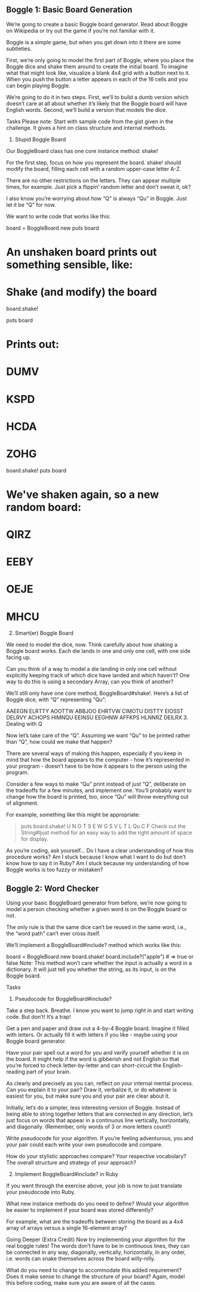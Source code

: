Boggle 1: Basic Board Generation
------
We’re going to create a basic Boggle board generator. Read about Boggle on Wikipedia or try out the game if you’re not familiar with it.

Boggle is a simple game, but when you get down into it there are some subtleties.

First, we’re only going to model the first part of Boggle, where you place the Boggle dice and shake them around to create the initial board. To imagine what that might look like, visualize a blank 4x4 grid with a button next to it. When you push the button a letter appears in each of the 16 cells and you can begin playing Boggle.

We’re going to do it in two steps. First, we’ll to build a dumb version which doesn’t care at all about whether it’s likely that the Boggle board will have English words. Second, we’ll build a version that models the dice.

Tasks
Please note: Start with sample code from the gist given in the challenge. It gives a hint on class structure and internal methods.

1. Stupid Boggle Board

Our BoggleBoard class has one core instance method: shake!

For the first step, focus on how you represent the board. shake! should modify the board, filling each cell with a random upper-case letter A-Z.

There are no other restrictions on the letters. They can appear multiple times, for example. Just pick a flippin’ random letter and don’t sweat it, ok?

I also know you’re worrying about how “Q” is always “Qu” in Boggle. Just let it be “Q” for now.

We want to write code that works like this:

board = BoggleBoard.new
puts board
# An unshaken board prints out something sensible, like:
# Shake (and modify) the board
board.shake!

puts board
# Prints out:
# DUMV
# KSPD
# HCDA
# ZOHG

board.shake!
puts board

# We've shaken again, so a new random board:
# QIRZ
# EEBY
# OEJE
# MHCU
2. Smart(er) Boggle Board

We need to model the dice, now. Think carefully about how shaking a Boggle board works. Each die lands in one and only one cell, with one side facing up.

Can you think of a way to model a die landing in only one cell without explicitly keeping track of which dice have landed and which haven’t? One way to do this is using a secondary Array, can you think of another?

We’ll still only have one core method, BoggleBoard#shake!. Here’s a list of Boggle dice, with “Q” representing “Qu”:

AAEEGN
ELRTTY
AOOTTW
ABBJOO
EHRTVW
CIMOTU
DISTTY
EIOSST
DELRVY
ACHOPS
HIMNQU
EEINSU
EEGHNW
AFFKPS
HLNNRZ
DEILRX
3. Dealing with Q

Now let’s take care of the “Q”. Assuming we want “Qu” to be printed rather than “Q”, how could we make that happen?

There are several ways of making this happen, especially if you keep in mind that how the board appears to the computer - how it’s represented in your program - doesn’t have to be how it appears to the person using the program.

Consider a few ways to make “Qu” print instead of just “Q”, deliberate on the tradeoffs for a few minutes, and implement one. You’ll probably want to change how the board is printed, too, since “Qu” will throw everything out of alignment.

For example, something like this might be appropriate:

> puts board.shake!
U N O T
S E W G
S V L T
L Qu C F
Check out the String#ljust method for an easy way to add the right amount of space for display.

As you’re coding, ask yourself…
Do I have a clear understanding of how this procedure works?
Am I stuck because I know what I want to do but don’t know how to say it in Ruby?
Am I stuck because my understanding of how Boggle works is too fuzzy or mistaken?

Boggle 2: Word Checker
------
Using your basic BoggleBoard generator from before, we’re now going to model a person checking whether a given word is on the Boggle board or not.

The only rule is that the same dice can’t be reused in the same word, i.e., the “word path” can’t ever cross itself.

We’ll implement a BoggleBoard#include? method which works like this:

board = BoggleBoard.new
board.shake!
board.include?("apple") # => true or false
Note: This method won’t care whether the input is actually a word in a dictionary. It will just tell you whether the string, as its input, is on the Boggle board.

Tasks
1. Pseudocode for BoggleBoard#include?

Take a step back. Breathe. I know you want to jump right in and start writing code. But don’t! It’s a trap!

Get a pen and paper and draw out a 4-by-4 Boggle board. Imagine it filled with letters. Or actually fill it with letters if you like - maybe using your Boggle board generator.

Have your pair spell out a word for you and verify yourself whether it is on the board. It might help if the word is gibberish and not English so that you’re forced to check letter-by-letter and can short-circuit the English-reading part of your brain.

As clearly and precisely as you can, reflect on your internal mental process. Can you explain it to your pair? Draw it, verbalize it, or do whatever is easiest for you, but make sure you and your pair are clear about it.

Initially, let’s do a simpler, less interesting version of Boggle. Instead of being able to string together letters that are connected in any direction, let’s just focus on words that appear in a continuous line vertically, horizontally, and diagonally. (Remember, only words of 3 or more letters count!)

Write pseudocode for your algorithm. If you’re feeling adventurous, you and your pair could each write your own pseudocode and compare.

How do your stylistic approaches compare? Your respective vocabulary? The overall structure and strategy of your approach?

2. Implement BoggleBoard#include? in Ruby

If you went through the exercise above, your job is now to just translate your pseudocode into Ruby.

What new instance methods do you need to define? Would your algorithm be easier to implement if your board was stored differently?

For example, what are the tradeoffs between storing the board as a 4x4 array of arrays versus a single 16-element array?

Going Deeper (Extra Credit)
Now try implementing your algorithm for the real boggle rules! The words don’t have to be in continuous lines, they can be connected in any way, diagonally, vertically, horizontally, in any order, i.e. words can snake themselves across the board willy-nilly.

What do you need to change to accommodate this added requirement? Does it make sense to change the structure of your board? Again, model this before coding, make sure you are aware of all the cases.
